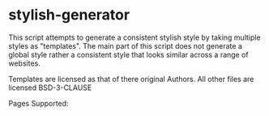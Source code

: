 # stylish-generator
This script attempts to generate a consistent stylish style by taking multiple styles as "templates". The main part of this script does not generate a global style rather a consistent style that looks similar across a range of websites. 

Templates are licensed as that of there original Authors. All other files are licensed BSD-3-CLAUSE

Pages Supported:
